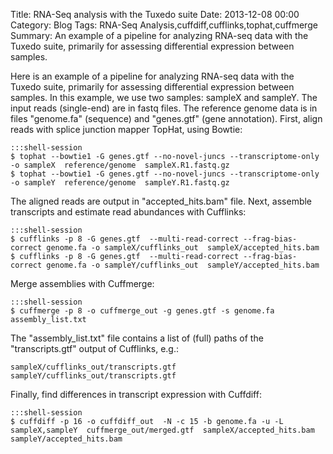 Title: RNA-Seq analysis with the Tuxedo suite 
Date: 2013-12-08 00:00
Category: Blog
Tags: RNA-Seq Analysis,cuffdiff,cufflinks,tophat,cuffmerge
Summary: An example of a pipeline for analyzing RNA-seq data with the Tuxedo suite, primarily for assessing differential expression between samples.

Here is an example of a pipeline for analyzing RNA-seq data with the Tuxedo suite, primarily for assessing differential expression between samples. In this example, we use two samples: sampleX and sampleY. The input reads (single-end) are in fastq files. The reference genome data is in files "genome.fa" (sequence) and "genes.gtf" (gene annotation). First, align reads with splice junction mapper TopHat, using Bowtie:

    :::shell-session
    $ tophat --bowtie1 -G genes.gtf --no-novel-juncs --transcriptome-only -o sampleX  reference/genome  sampleX.R1.fastq.gz
    $ tophat --bowtie1 -G genes.gtf --no-novel-juncs --transcriptome-only -o sampleY  reference/genome  sampleY.R1.fastq.gz

The aligned reads are output in "accepted_hits.bam" file. Next, assemble transcripts and estimate read abundances with Cufflinks:

    :::shell-session    
    $ cufflinks -p 8 -G genes.gtf  --multi-read-correct --frag-bias-correct genome.fa -o sampleX/cufflinks_out  sampleX/accepted_hits.bam
    $ cufflinks -p 8 -G genes.gtf  --multi-read-correct --frag-bias-correct genome.fa -o sampleY/cufflinks_out  sampleY/accepted_hits.bam

Merge assemblies with Cuffmerge:

    :::shell-session
    $ cuffmerge -p 8 -o cuffmerge_out -g genes.gtf -s genome.fa assembly_list.txt

The "assembly_list.txt" file contains a list of (full) paths of the "transcripts.gtf" output of Cufflinks, e.g.: 

    sampleX/cufflinks_out/transcripts.gtf 
    sampleY/cufflinks_out/transcripts.gtf 
    
Finally, find differences in transcript expression with Cuffdiff:

    :::shell-session
    $ cuffdiff -p 16 -o cuffdiff_out  -N -c 15 -b genome.fa -u -L sampleX,sampleY  cuffmerge_out/merged.gtf  sampleX/accepted_hits.bam  sampleY/accepted_hits.bam
